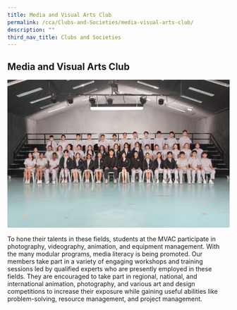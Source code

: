 ```yaml
---
title: Media and Visual Arts Club
permalink: /cca/Clubs-and-Societies/media-visual-arts-club/
description: ""
third_nav_title: Clubs and Societies
---
```

## Media and Visual Arts Club

![](/images/JSMVAC1.jpg)

To hone their talents in these fields, students at the MVAC participate in photography, videography, animation, and equipment management. With the many modular programs, media literacy is being promoted. Our members take part in a variety of engaging workshops and training sessions led by qualified experts who are presently employed in these fields. They are encouraged to take part in regional, national, and international animation, photography, and various art and design competitions to increase their exposure while gaining useful abilities like problem-solving, resource management, and project management.